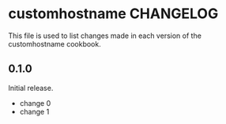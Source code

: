 # customhostname CHANGELOG

This file is used to list changes made in each version of the customhostname cookbook.

## 0.1.0

Initial release.

- change 0
- change 1
